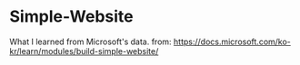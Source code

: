 # Simple-Website
What I learned from Microsoft's data.
from: https://docs.microsoft.com/ko-kr/learn/modules/build-simple-website/

